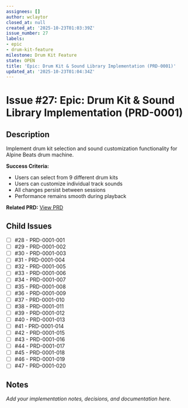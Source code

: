 ```yaml
---
assignees: []
author: wclaytor
closed_at: null
created_at: '2025-10-23T01:03:39Z'
issue_number: 27
labels:
- epic
- drum-kit-feature
milestone: Drum Kit Feature
state: OPEN
title: 'Epic: Drum Kit & Sound Library Implementation (PRD-0001)'
updated_at: '2025-10-23T01:04:34Z'
---
```


# Issue #27: Epic: Drum Kit & Sound Library Implementation (PRD-0001)

## Description

Implement drum kit selection and sound customization functionality for Alpine Beats drum machine.

**Success Criteria:**
- Users can select from 9 different drum kits
- Users can customize individual track sounds
- All changes persist between sessions
- Performance remains smooth during playback

**Related PRD:** [View PRD](docs/PRD/PRD-drum-kits.md)

## Child Issues
- [ ] #28 - PRD-0001-001
- [ ] #29 - PRD-0001-002
- [ ] #30 - PRD-0001-003
- [ ] #31 - PRD-0001-004
- [ ] #32 - PRD-0001-005
- [ ] #33 - PRD-0001-006
- [ ] #34 - PRD-0001-007
- [ ] #35 - PRD-0001-008
- [ ] #36 - PRD-0001-009
- [ ] #37 - PRD-0001-010
- [ ] #38 - PRD-0001-011
- [ ] #39 - PRD-0001-012
- [ ] #40 - PRD-0001-013
- [ ] #41 - PRD-0001-014
- [ ] #42 - PRD-0001-015
- [ ] #43 - PRD-0001-016
- [ ] #44 - PRD-0001-017
- [ ] #45 - PRD-0001-018
- [ ] #46 - PRD-0001-019
- [ ] #47 - PRD-0001-020

## Notes

_Add your implementation notes, decisions, and documentation here._
